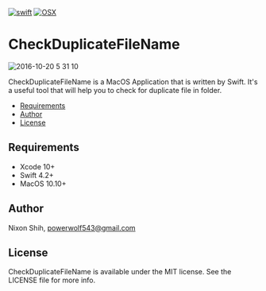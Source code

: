 [![swift](https://img.shields.io/badge/language-swift-red.svg)](https://developer.apple.com/swift/) [![OSX](https://img.shields.io/badge/platform-MacOS-brown.svg)](https://developer.apple.com/swift/)

# CheckDuplicateFileName

![2016-10-20 5 31 10](https://cloud.githubusercontent.com/assets/16394562/19554488/6ca84680-96eb-11e6-899b-1bd5dd29f39a.png)

CheckDuplicateFileName is a MacOS Application that is written by Swift.
It's a useful tool that will help you to check for duplicate file in folder.

- [Requirements](#Requirements)
- [Author](#Author)
- [License](#License)

## Requirements

- Xcode 10+
- Swift 4.2+
- MacOS 10.10+

## Author

Nixon Shih, powerwolf543@gmail.com

## License

CheckDuplicateFileName is available under the MIT license. See the LICENSE file for more info.
